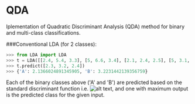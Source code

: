 QDA
===

Iplementation of Quadratic Discriminant Analysis (QDA) method for binary and multi-class classifications.

###Conventional LDA (for 2 classes):
```python
>>> from LDA import LDA
>>> t = LDA([[2.4, 5.4, 3.3], [5, 6.6, 3.4], [2.1, 2.4, 2.5], [5, 3.1, 6]], ['A', 'A', 'B', 'B'])
>>> t.predict([2.3, 3.2, 2.4])
>>> {'A': 2.1366024891345905, 'B': 3.2231442139356759}
```
Each of the binary classes above ('A' and 'B') are predicted based on the standard discriminant function i.e. ![alt text](https://github.com/saifuddin778/QDA/raw/master/images/QDA.png ""), and one with maximum output is the predicted class for the given input.
